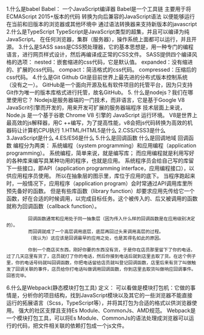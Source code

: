 1.什么是babel
    Babel：
        一个JavaScript编译器
        Babel是一个工具链 
        主要用于将ECMAScript 2015+版本的代码
        转换为向后兼容的JavaScript语法
        以便能够运行在当前和旧版本的浏览器或其他环境中
        通过语法转换器来支持新版本的javascript
2.什么是TypeScript
    TypeScript是JavaScript类型的超集，并且可以编译为纯JavaScript。
    在任何浏览器，集群（服务器），操作系统上面都可以运行，并且开源。
3.什么是SASS
    sass是CSS预处理器，它的基本思想是，用一种专门的编程语言，进行网页样式设计，然后再编译成正常的CSS文件。
    SASS提供四个编译风格的选项：
        nested：嵌套缩进的css代码，它是默认值。
        expanded：没有缩进的、扩展的css代码。
        compact：简洁格式的css代码。
        compressed：压缩后的css代码。
4.什么是Git Github
    Git是目前世界上最先进的分布式版本控制系统（没有之一）。
    GitHub是一个面向开源及私有软件项目的托管平台，因为只支持Git作为唯一的版本库格式进行托管，故名GitHub。
5. 什么是nodejs？我们在哪里使用它？
    Nodejs是服务器端的一门技术，而非语言，它是基于Google V8 JavaScrit引擎而开发的，用来开发可扩展的服务器端程序
    技术层面上来说，Node.js 是一个基于谷歌 Chrome V8 引擎的 JavaScript 运行环境。 V8是世界上最高效的js解释器，用C ++编写，为了提高性能，v8会把js代码转换为高效的机器码让计算机CPU执行
1.HTML/HTML5是什么
2.CSS/CSS3是什么
3.JavaScript是什么
4.ES/ES6是什么
5.什么是回调函数 什么是回调地域
    回调函数
        编程分为两类：
            系统编程（system programming）和应用编程（application programming）。
            系统编程，简单来说，就是编写库；
            而应用编程就是利用写好的各种库来编写具某种功用的程序，也就是应用。
            系统程序员会给自己写的库留下一些接口，即API（application programming interface，应用编程接口），以供应用程序员使用。
            所以在抽象层的图示里，库位于应用的底下。
            当程序跑起来时，一般情况下，应用程序（application program）会时常通过API调用库里所预先备好的函数。
            但是有些库函数（library function）却要求应用先传给它一个函数，好在合适的时候调用，以完成目标任务。这个被传入的、后又被调用的函数就称为回调函数（callback function）。

            回调函数通常和应用处于同一抽象层（因为传入什么样的回调函数是在应用级别决定的）。
            而回调就成了一个高层调用底层，底层再回过头来调用高层的过程。
            （我认为）这应该是回调最早的应用之处，也是其得名如此的原因。

            你到一个商店买东西，刚好你要的东西没有货，于是你在店员那里留下了你的电话，过了几天店里有货了，店员就打了你的电话，然后你接到电话后就到店里去取了货。在这个例子里，你的电话号码就叫回调函数，你把电话留给店员就叫登记回调函数，店里后来有货了叫做触发了回调关联的事件，店员给你打电话叫做调用回调函数，你到店里去取货叫做响应回调事件。回答完毕。
6.什么是Webpack(静态模块打包工具)
    定义：
        可以看做是模块打包机：它做的事情是，分析你的项目结构，找到JavaScript模块以及其它的一些浏览器不能直接运行的拓展语言（Scss，TypeScript等），并将其打包为合适的格式以供浏览器使用。
        强大的社区支撑且支持Es Module、CommonJs、AMD规范。
        Webpack是一个模块打包工具，可以将Es Module、CommonJs的语法处理成浏览器可以运行的代码，把文件相关联的依赖打包成一个js文件。







